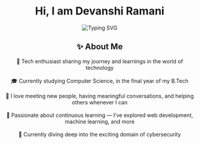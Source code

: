 <h1 align="center"><strong>Hi, I am Devanshi Ramani</strong></h1>

<p align="center">
  <img src="https://readme-typing-svg.demolab.com?font=Fira+Code&size=24&pause=1000&color=1F75FE&center=true&vCenter=true&width=600&lines=Debugging+life+one+commit+at+a+time." alt="Typing SVG" />
</p>
<h2 align="center">✨ About Me</h2>

<p align="center">
🚀 Tech enthusiast sharing my journey and learnings in the world of technology <br><br>
🎓 Currently studying Computer Science, in the final year of my B.Tech <br><br>
💬 I love meeting new people, having meaningful conversations, and helping others whenever I can <br><br>
🌱 Passionate about continuous learning — I’ve explored web development, machine learning, and more <br><br>
🔐 Currently diving deep into the exciting domain of cybersecurity  
</p>
